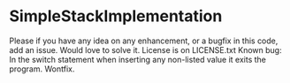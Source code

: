 # SimpleStackImplementation
Please if you have any idea on any enhancement, or a bugfix in this code, add an issue. Would love to solve it.
License is on LICENSE.txt
Known bug:
In the switch statement when inserting any non-listed value it exits the program. Wontfix.
